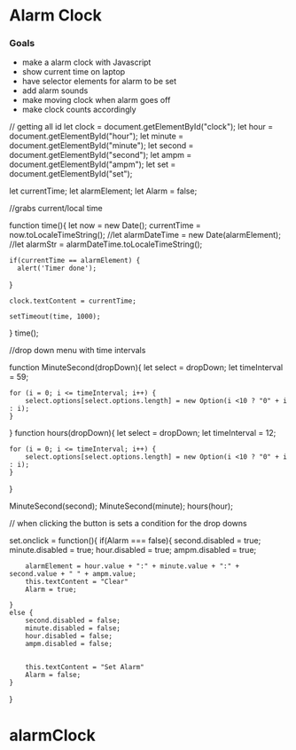 # Alarm Clock
### Goals
- make a alarm clock with Javascript
- show current time on laptop
- have selector elements for alarm to be set
- add alarm sounds
- make moving clock when alarm goes off
- make clock counts accordingly

// getting all id
let clock = document.getElementById("clock");
let hour = document.getElementById("hour");
let minute = document.getElementById("minute");
let second = document.getElementById("second");
let ampm = document.getElementById("ampm");
let set = document.getElementById("set");

let currentTime;
let alarmElement;
let Alarm = false;

//grabs current/local time

function time(){
    let now = new Date();
    currentTime = now.toLocaleTimeString();
    //let alarmDateTime = new Date(alarmElement);
    //let alarmStr = alarmDateTime.toLocaleTimeString();
    
    if(currentTime == alarmElement) {
      alert('Timer done');
   }

    clock.textContent = currentTime;
    
    setTimeout(time, 1000);

}
time();

//drop down menu with time intervals

function MinuteSecond(dropDown){
    let select = dropDown;
    let timeInterval = 59;

    for (i = 0; i <= timeInterval; i++) {
        select.options[select.options.length] = new Option(i <10 ? "0" + i : i);
    }
}
function hours(dropDown){
    let select = dropDown;
    let timeInterval = 12;

    for (i = 0; i <= timeInterval; i++) {
        select.options[select.options.length] = new Option(i <10 ? "0" + i : i);
    }
}

MinuteSecond(second);
MinuteSecond(minute);
hours(hour);

// when clicking the button is sets a condition for the drop downs

set.onclick = function(){
    if(Alarm === false){
        second.disabled = true;
        minute.disabled = true;
        hour.disabled = true;
        ampm.disabled = true;

        alarmElement = hour.value + ":" + minute.value + ":" + second.value + " " + ampm.value;
        this.textContent = "Clear"
        Alarm = true;

    }
    else {
        second.disabled = false;
        minute.disabled = false;
        hour.disabled = false;
        ampm.disabled = false;

    
        this.textContent = "Set Alarm"
        Alarm = false;
    }
}









# alarmClock
